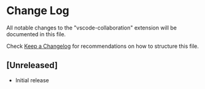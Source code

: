 # Change Log
All notable changes to the "vscode-collaboration" extension will be documented in this file.

Check [Keep a Changelog](http://keepachangelog.com/) for recommendations on how to structure this file.

## [Unreleased]
- Initial release